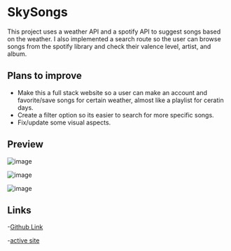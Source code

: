 # SkySongs

This project uses a weather API and a spotify API to suggest songs based on the weather. I also implemented a search route so the user can browse songs from the spotify library and check their valence level, artist, and album.

## Plans to improve

  - Make this a full stack website so a user can make an account and favorite/save songs for certain weather, almost like a playlist for ceratin days.
  - Create a filter option so its easier to search for more specific songs.
  - Fix/update some visual aspects.

## Preview

![image](https://github.com/JosiahWolff/SkySongs-frontend/assets/134183204/963d0090-d327-44ff-a98a-663e29c5f3b0)

![image](https://github.com/JosiahWolff/SkySongs-frontend/assets/134183204/49ae48e3-dfec-4f48-980f-6cb4ab929547)

![image](https://github.com/JosiahWolff/SkySongs-frontend/assets/134183204/7d9f6677-f49e-4f40-9117-b40fab46e9c0)

## Links

-[Github Link](https://github.com/JosiahWolff/SkySongs-frontend)

-[active site](https://josiahwolff.github.io/SkySongs-frontend)
